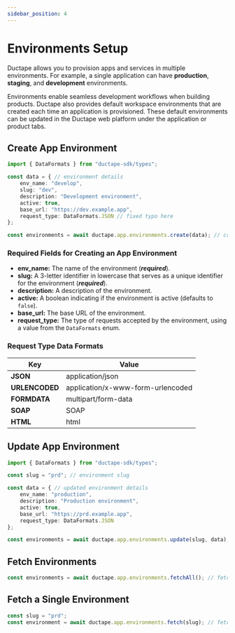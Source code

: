 ```yaml
---
sidebar_position: 4
---
```


# Environments Setup

Ductape allows you to provision apps and services in multiple environments. For example, a single application can have **production**, **staging**, and **development** environments.

Environments enable seamless development workflows when building products. Ductape also provides default workspace environments that are created each time an application is provisioned. These default environments can be updated in the Ductape web platform under the application or product tabs.

## Create App Environment

```typescript
import { DataFormats } from "ductape-sdk/types";

const data = { // environment details
    env_name: "develop",
    slug: "dev",
    description: "Development environment",
    active: true,
    base_url: "https://dev.example.app",
    request_type: DataFormats.JSON // fixed typo here
};

const environments = await ductape.app.environments.create(data); // create app environment
```

### Required Fields for Creating an App Environment

- **env_name:** The name of the environment (***required***).
- **slug:** A 3-letter identifier in lowercase that serves as a unique identifier for the environment (***required***).
- **description:** A description of the environment.
- **active:** A boolean indicating if the environment is active (defaults to `false`).
- **base_url:** The base URL of the environment.
- **request_type:** The type of requests accepted by the environment, using a value from the `DataFormats` enum.

### Request Type Data Formats

| Key            | Value                             |
|----------------|-----------------------------------|
| **JSON**       | application/json                  |
| **URLENCODED** | application/x-www-form-urlencoded |
| **FORMDATA**   | multipart/form-data               |
| **SOAP**       | SOAP                              |
| **HTML**       | html                              |

## Update App Environment

```typescript
import { DataFormats } from "ductape-sdk/types";

const slug = "prd"; // environment slug

const data = { // updated environment details
    env_name: "production",
    description: "Production environment",
    active: true,
    base_url: "https://prd.example.app",
    request_type: DataFormats.JSON
};

const environments = await ductape.app.environments.update(slug, data); // update app environment
```

## Fetch Environments

```typescript
const environments = await ductape.app.environments.fetchAll(); // fetch app environments
```

## Fetch a Single Environment

```typescript
const slug = "prd";
const environment = await ductape.app.environments.fetch(slug); // fetch a single app environment
```